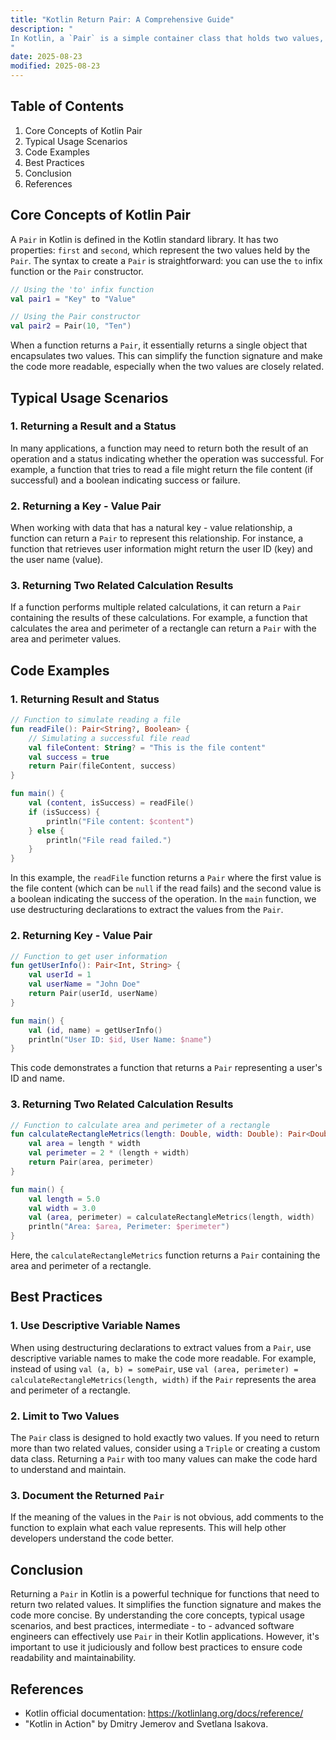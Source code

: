 ```yaml
---
title: "Kotlin Return Pair: A Comprehensive Guide"
description: "
In Kotlin, a `Pair` is a simple container class that holds two values, which can be of different types. When a function needs to return multiple related values, returning a `Pair` can be a convenient and efficient solution. This blog post aims to delve into the core concepts of returning `Pair` in Kotlin, explore its typical usage scenarios, and present best practices for its effective application. By the end of this post, intermediate - to - advanced software engineers will have a better understanding of how to use `Pair` in function returns.
"
date: 2025-08-23
modified: 2025-08-23
---
```


## Table of Contents
1. Core Concepts of Kotlin Pair
2. Typical Usage Scenarios
3. Code Examples
4. Best Practices
5. Conclusion
6. References

## Core Concepts of Kotlin Pair
A `Pair` in Kotlin is defined in the Kotlin standard library. It has two properties: `first` and `second`, which represent the two values held by the `Pair`. The syntax to create a `Pair` is straightforward: you can use the `to` infix function or the `Pair` constructor.

```kotlin
// Using the 'to' infix function
val pair1 = "Key" to "Value"

// Using the Pair constructor
val pair2 = Pair(10, "Ten")
```

When a function returns a `Pair`, it essentially returns a single object that encapsulates two values. This can simplify the function signature and make the code more readable, especially when the two values are closely related.

## Typical Usage Scenarios
### 1. Returning a Result and a Status
In many applications, a function may need to return both the result of an operation and a status indicating whether the operation was successful. For example, a function that tries to read a file might return the file content (if successful) and a boolean indicating success or failure.

### 2. Returning a Key - Value Pair
When working with data that has a natural key - value relationship, a function can return a `Pair` to represent this relationship. For instance, a function that retrieves user information might return the user ID (key) and the user name (value).

### 3. Returning Two Related Calculation Results
If a function performs multiple related calculations, it can return a `Pair` containing the results of these calculations. For example, a function that calculates the area and perimeter of a rectangle can return a `Pair` with the area and perimeter values.

## Code Examples

### 1. Returning Result and Status
```kotlin
// Function to simulate reading a file
fun readFile(): Pair<String?, Boolean> {
    // Simulating a successful file read
    val fileContent: String? = "This is the file content"
    val success = true
    return Pair(fileContent, success)
}

fun main() {
    val (content, isSuccess) = readFile()
    if (isSuccess) {
        println("File content: $content")
    } else {
        println("File read failed.")
    }
}
```
In this example, the `readFile` function returns a `Pair` where the first value is the file content (which can be `null` if the read fails) and the second value is a boolean indicating the success of the operation. In the `main` function, we use destructuring declarations to extract the values from the `Pair`.

### 2. Returning Key - Value Pair
```kotlin
// Function to get user information
fun getUserInfo(): Pair<Int, String> {
    val userId = 1
    val userName = "John Doe"
    return Pair(userId, userName)
}

fun main() {
    val (id, name) = getUserInfo()
    println("User ID: $id, User Name: $name")
}
```
This code demonstrates a function that returns a `Pair` representing a user's ID and name.

### 3. Returning Two Related Calculation Results
```kotlin
// Function to calculate area and perimeter of a rectangle
fun calculateRectangleMetrics(length: Double, width: Double): Pair<Double, Double> {
    val area = length * width
    val perimeter = 2 * (length + width)
    return Pair(area, perimeter)
}

fun main() {
    val length = 5.0
    val width = 3.0
    val (area, perimeter) = calculateRectangleMetrics(length, width)
    println("Area: $area, Perimeter: $perimeter")
}
```
Here, the `calculateRectangleMetrics` function returns a `Pair` containing the area and perimeter of a rectangle.

## Best Practices
### 1. Use Descriptive Variable Names
When using destructuring declarations to extract values from a `Pair`, use descriptive variable names to make the code more readable. For example, instead of using `val (a, b) = somePair`, use `val (area, perimeter) = calculateRectangleMetrics(length, width)` if the `Pair` represents the area and perimeter of a rectangle.

### 2. Limit to Two Values
The `Pair` class is designed to hold exactly two values. If you need to return more than two related values, consider using a `Triple` or creating a custom data class. Returning a `Pair` with too many values can make the code hard to understand and maintain.

### 3. Document the Returned `Pair`
If the meaning of the values in the `Pair` is not obvious, add comments to the function to explain what each value represents. This will help other developers understand the code better.

## Conclusion
Returning a `Pair` in Kotlin is a powerful technique for functions that need to return two related values. It simplifies the function signature and makes the code more concise. By understanding the core concepts, typical usage scenarios, and best practices, intermediate - to - advanced software engineers can effectively use `Pair` in their Kotlin applications. However, it's important to use it judiciously and follow best practices to ensure code readability and maintainability.

## References
- Kotlin official documentation: https://kotlinlang.org/docs/reference/
- "Kotlin in Action" by Dmitry Jemerov and Svetlana Isakova.
